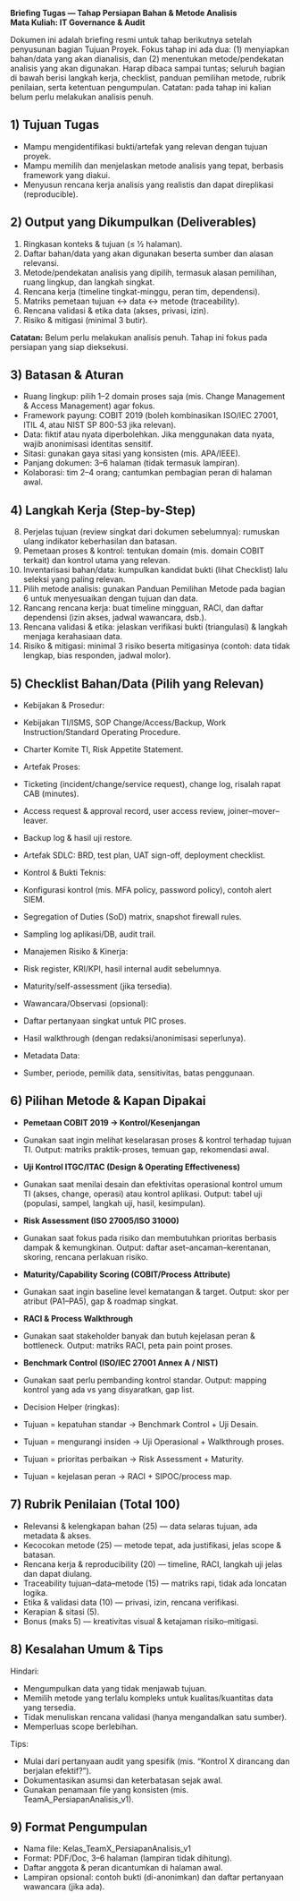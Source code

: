 **Briefing Tugas — Tahap Persiapan Bahan & Metode Analisis**  
**Mata Kuliah: IT Governance & Audit**

Dokumen ini adalah briefing resmi untuk tahap berikutnya setelah penyusunan bagian Tujuan Proyek. Fokus tahap ini ada dua: (1) menyiapkan bahan/data yang akan dianalisis, dan (2) menentukan metode/pendekatan analisis yang akan digunakan. Harap dibaca sampai tuntas; seluruh bagian di bawah berisi langkah kerja, checklist, panduan pemilihan metode, rubrik penilaian, serta ketentuan pengumpulan. Catatan: pada tahap ini kalian belum perlu melakukan analisis penuh.

## **1\) Tujuan Tugas**

* Mampu mengidentifikasi bukti/artefak yang relevan dengan tujuan proyek.  
* Mampu memilih dan menjelaskan metode analisis yang tepat, berbasis framework yang diakui.  
* Menyusun rencana kerja analisis yang realistis dan dapat direplikasi (reproducible).

## **2\) Output yang Dikumpulkan (Deliverables)**

1. Ringkasan konteks & tujuan (≤ ½ halaman).  
2. Daftar bahan/data yang akan digunakan beserta sumber dan alasan relevansi.  
3. Metode/pendekatan analisis yang dipilih, termasuk alasan pemilihan, ruang lingkup, dan langkah singkat.  
4. Rencana kerja (timeline tingkat-minggu, peran tim, dependensi).  
5. Matriks pemetaan tujuan ↔ data ↔ metode (traceability).  
6. Rencana validasi & etika data (akses, privasi, izin).  
7. Risiko & mitigasi (minimal 3 butir).

**Catatan:** Belum perlu melakukan analisis penuh. Tahap ini fokus pada persiapan yang siap dieksekusi.

## **3\) Batasan & Aturan**

* Ruang lingkup: pilih 1–2 domain proses saja (mis. Change Management & Access Management) agar fokus.  
* Framework payung: COBIT 2019 (boleh kombinasikan ISO/IEC 27001, ITIL 4, atau NIST SP 800-53 jika relevan).  
* Data: fiktif atau nyata diperbolehkan. Jika menggunakan data nyata, wajib anonimisasi identitas sensitif.  
* Sitasi: gunakan gaya sitasi yang konsisten (mis. APA/IEEE).  
* Panjang dokumen: 3–6 halaman (tidak termasuk lampiran).  
* Kolaborasi: tim 2–4 orang; cantumkan pembagian peran di halaman awal.

## **4\) Langkah Kerja (Step-by-Step)**

8. Perjelas tujuan (review singkat dari dokumen sebelumnya): rumuskan ulang indikator keberhasilan dan batasan.  
9. Pemetaan proses & kontrol: tentukan domain (mis. domain COBIT terkait) dan kontrol utama yang relevan.  
10. Inventarisasi bahan/data: kumpulkan kandidat bukti (lihat Checklist) lalu seleksi yang paling relevan.  
11. Pilih metode analisis: gunakan Panduan Pemilihan Metode pada bagian 6 untuk menyesuaikan dengan tujuan dan data.  
12. Rancang rencana kerja: buat timeline mingguan, RACI, dan daftar dependensi (izin akses, jadwal wawancara, dsb.).  
13. Rencana validasi & etika: jelaskan verifikasi bukti (triangulasi) & langkah menjaga kerahasiaan data.  
14. Risiko & mitigasi: minimal 3 risiko beserta mitigasinya (contoh: data tidak lengkap, bias responden, jadwal molor).

## **5\) Checklist Bahan/Data (Pilih yang Relevan)**

* Kebijakan & Prosedur:

* Kebijakan TI/ISMS, SOP Change/Access/Backup, Work Instruction/Standard Operating Procedure.  
* Charter Komite TI, Risk Appetite Statement.

* Artefak Proses:

* Ticketing (incident/change/service request), change log, risalah rapat CAB (minutes).  
* Access request & approval record, user access review, joiner–mover–leaver.  
* Backup log & hasil uji restore.  
* Artefak SDLC: BRD, test plan, UAT sign-off, deployment checklist.

* Kontrol & Bukti Teknis:

* Konfigurasi kontrol (mis. MFA policy, password policy), contoh alert SIEM.  
* Segregation of Duties (SoD) matrix, snapshot firewall rules.  
* Sampling log aplikasi/DB, audit trail.

* Manajemen Risiko & Kinerja:

* Risk register, KRI/KPI, hasil internal audit sebelumnya.  
* Maturity/self-assessment (jika tersedia).

* Wawancara/Observasi (opsional):

* Daftar pertanyaan singkat untuk PIC proses.  
* Hasil walkthrough (dengan redaksi/anonimisasi seperlunya).

* Metadata Data:

* Sumber, periode, pemilik data, sensitivitas, batas penggunaan.

## **6\) Pilihan Metode & Kapan Dipakai**

* **Pemetaan COBIT 2019 → Kontrol/Kesenjangan**

* Gunakan saat ingin melihat keselarasan proses & kontrol terhadap tujuan TI. Output: matriks praktik-proses, temuan gap, rekomendasi awal.

* **Uji Kontrol ITGC/ITAC (Design & Operating Effectiveness)**

* Gunakan saat menilai desain dan efektivitas operasional kontrol umum TI (akses, change, operasi) atau kontrol aplikasi. Output: tabel uji (populasi, sampel, langkah uji, hasil, kesimpulan).

* **Risk Assessment (ISO 27005/ISO 31000\)**

* Gunakan saat fokus pada risiko dan membutuhkan prioritas berbasis dampak & kemungkinan. Output: daftar aset–ancaman–kerentanan, skoring, rencana perlakuan risiko.

* **Maturity/Capability Scoring (COBIT/Process Attribute)**

* Gunakan saat ingin baseline level kematangan & target. Output: skor per atribut (PA1–PA5), gap & roadmap singkat.

* **RACI & Process Walkthrough**

* Gunakan saat stakeholder banyak dan butuh kejelasan peran & bottleneck. Output: matriks RACI, peta pain point proses.

* **Benchmark Control (ISO/IEC 27001 Annex A / NIST)**

* Gunakan saat perlu pembanding kontrol standar. Output: mapping kontrol yang ada vs yang disyaratkan, gap list.

* Decision Helper (ringkas):

* Tujuan \= kepatuhan standar → Benchmark Control \+ Uji Desain.  
* Tujuan \= mengurangi insiden → Uji Operasional \+ Walkthrough proses.  
* Tujuan \= prioritas perbaikan → Risk Assessment \+ Maturity.  
* Tujuan \= kejelasan peran → RACI \+ SIPOC/process map.

## **7\) Rubrik Penilaian (Total 100\)**

* Relevansi & kelengkapan bahan (25) — data selaras tujuan, ada metadata & akses.  
* Kecocokan metode (25) — metode tepat, ada justifikasi, jelas scope & batasan.  
* Rencana kerja & reproducibility (20) — timeline, RACI, langkah uji jelas dan dapat diulang.  
* Traceability tujuan–data–metode (15) — matriks rapi, tidak ada loncatan logika.  
* Etika & validasi data (10) — privasi, izin, rencana verifikasi.  
* Kerapian & sitasi (5).  
* Bonus (maks 5\) — kreativitas visual & ketajaman risiko–mitigasi.

## **8\) Kesalahan Umum & Tips**

Hindari:

* Mengumpulkan data yang tidak menjawab tujuan.  
* Memilih metode yang terlalu kompleks untuk kualitas/kuantitas data yang tersedia.  
* Tidak menuliskan rencana validasi (hanya mengandalkan satu sumber).  
* Memperluas scope berlebihan.

Tips:

* Mulai dari pertanyaan audit yang spesifik (mis. “Kontrol X dirancang dan berjalan efektif?”).  
* Dokumentasikan asumsi dan keterbatasan sejak awal.  
* Gunakan penamaan file yang konsisten (mis. TeamA\_PersiapanAnalisis\_v1).

## **9\) Format Pengumpulan**

* Nama file: Kelas\_TeamX\_PersiapanAnalisis\_v1  
* Format: PDF/Doc, 3–6 halaman (lampiran tidak dihitung).  
* Daftar anggota & peran dicantumkan di halaman awal.  
* Lampiran opsional: contoh bukti (di-anonimkan) dan daftar pertanyaan wawancara (jika ada).